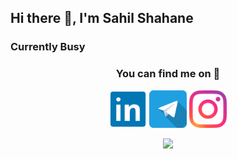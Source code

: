 ## Hi there 👋, I'm Sahil Shahane
### Currently Busy
### <p align="center">You can find me on 👀</p>
<p align="center">
<a href="https://www.linkedin.com/in/sahil-shahane-102746173" target="_blank"><img width=60 src="https://github.com/sahilbest999/sahilbest999/blob/master/icons/linkedin.svg"></a>      
<a href="https://www.t.me/sahilbest999" target="_blank"><img width=60 src="https://github.com/sahilbest999/sahilbest999/blob/master/icons/telegram.svg"></a>      
<a href="https://www.instagram.com/sahilbest999" target="_blank"><img width=60 src="https://github.com/sahilbest999/sahilbest999/blob/master/icons/instagram.svg"></a>      
<!--<a href="mailto:sahilpshahane123@gmail.com" target="_blank"><img width=50 src="icons/gmail.svg"></a>-->
</p>

<p align="center"><img src="https://github-readme-stats.vercel.app/api?username=sahilbest999&show_icons=true&theme=radical"/></p>

<!--
**sahilbest999/sahilbest999** is a ✨ _special_ ✨ repository because its `README.md` (this file) appears on your GitHub profile.

Here are some ideas to get you started:

- 🔭 I’m currently working on ...
- 🌱 I’m currently learning ...
- 👯 I’m looking to collaborate on ...
- 🤔 I’m looking for help with ...
- 💬 Ask me about ...
- 📫 How to reach me: ...
- 😄 Pronouns: ...
- ⚡ Fun fact: ...
-->
